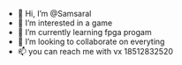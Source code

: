 - 👋 Hi, I’m @Samsaral
- 👀 I’m interested in  a game
- 🌱 I’m currently learning fpga progam
- 💞️ I’m looking to collaborate on everyting
- 📫 you can reach me with vx 18512832520

<!---
Samsaral/Samsaral is a ✨ special ✨ repository because its `README.md` (this file) appears on your GitHub profile.
You can click the Preview link to take a look at your changes.
--->
